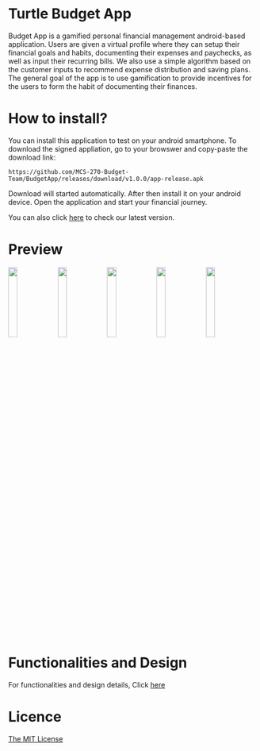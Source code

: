 # Turtle Budget App

Budget App is a gamified personal financial management android-based application. Users are given a virtual profile where they can setup their financial goals and habits, documenting their expenses and paychecks, as well as input their recurring bills. We also use a simple algorithm based on the customer inputs to recommend expense distribution and saving plans. The general goal of the app is to use gamification to provide incentives for the users to form the habit of documenting their finances.

# How to install?
You can install this application to test on your android smartphone. To download the signed appliation, go to your browswer and copy-paste the download link:

```
https://github.com/MCS-270-Budget-Team/BudgetApp/releases/download/v1.0.0/app-release.apk
```
Download will started automatically. After then install it on your android device. Open the application and start your financial journey.

You can also click [here](https://github.com/MCS-270-Budget-Team/BudgetApp/releases) to check our latest version.

# Preview
<p float="left">
  <img src="https://user-images.githubusercontent.com/68437466/166159540-1adb63b6-9df1-4864-8035-d282b874ec5c.jpeg" width="19%" />
  <img src="https://user-images.githubusercontent.com/68437466/166159561-ec41307a-a89d-48fc-8320-2688c1ba1a2f.jpeg" width="19%" />
  <img src="https://user-images.githubusercontent.com/68437466/166159588-4c352321-da94-4790-9e30-cb64bcbf2701.jpeg" width="19%" /> 
  <img src="https://user-images.githubusercontent.com/68437466/166159604-b990e4e5-e9a0-407d-992d-c6156dc4aa06.jpeg" width="19%" /> 
  <img src="https://user-images.githubusercontent.com/68437466/166298103-1439e5d4-98f9-40b8-8230-25479a971778.jpeg" width="19%" /> 
</p>

# Functionalities and Design
For functionalities and design details, Click [here](https://github.com/MCS-270-Budget-Team/BudgetApp/wiki/Functionalities-and-Design)

# Licence
[The MIT License](https://github.com/Binaryify/NeteaseCloudMusicApi/blob/master/LICENSE)

